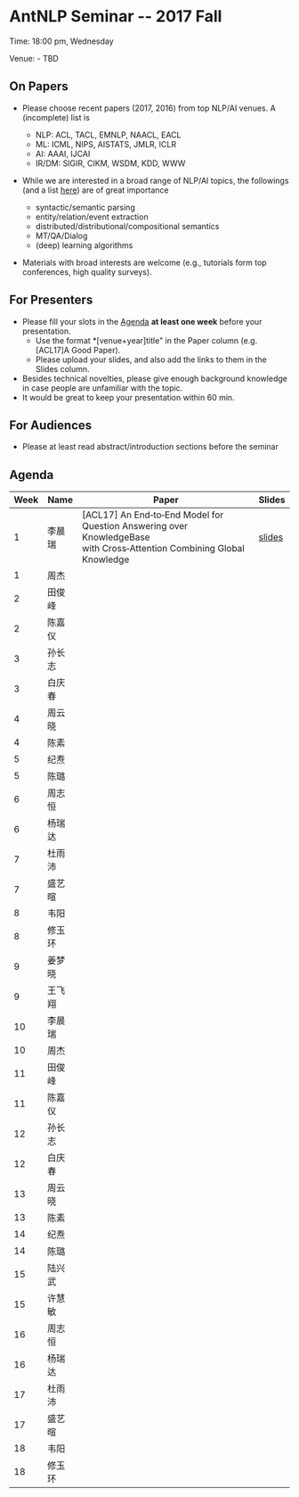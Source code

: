 # AntNLP Seminar -- 2017 Fall

Time: 18:00 pm, Wednesday

Venue: - TBD

## On Papers
- Please choose recent papers (2017, 2016) from top NLP/AI venues. A (incomplete) list is
  - NLP: ACL, TACL, EMNLP, NAACL, EACL  
  - ML:  ICML, NIPS, AISTATS, JMLR, ICLR  
  - AI:  AAAI, IJCAI  
  - IR/DM: SIGIR, CIKM, WSDM, KDD, WWW  
- While we are interested in a broad range of NLP/AI topics, the followings 
(and a list [here](https://slack-files.com/T22T1UP8Q-F726RJERH-9a39cc3d9a)) are of great importance
  - syntactic/semantic parsing  
  - entity/relation/event extraction  
  - distributed/distributional/compositional semantics
  - MT/QA/Dialog  
  - (deep) learning algorithms  

- Materials with broad interests are welcome (e.g., tutorials form top conferences, high quality surveys).  

## For Presenters
- Please fill your slots in the [Agenda](Agenda) **at least one week** before your presentation.  
  - Use the format *[venue+year]title" in the Paper column (e.g. [ACL17]A Good Paper).   
  - Please upload your slides, and also add the links to them in the Slides column.  
- Besides technical novelties, please give enough background knowledge in case people are unfamiliar with the topic.    
- It would be great to keep your presentation within 60 min.   

## For Audiences   
- Please at least read abstract/introduction sections before the seminar  

## Agenda 

Week | Name | Paper | Slides
---- | ---- | ----- | ------
1    |李晨瑞 | [ACL17] An End‐to‐End Model for Question Answering over  KnowledgeBase </br> with Cross‐Attention Combining Global Knowledge | [slides](https://github.com/AntNLP/seminar/blob/master/2017Fall/week1/An%20End-to-End%20Model%20for%20Question%20Answering%20over%20Knowledge%20Base%20with%20Cross-Attention%20Combining%20Global%20Knowledge-slide.pdf)
1    |周杰   |   | 
2    |田俊峰 |  |
2    |陈嘉仪 |  |
3    |孙长志 |  |
3    |白庆春 |  |
4    |周云晓 |  |
4    |陈素   |  |
5    |纪焘   |  |
5    |陈璐   |  |
6    |周志恒 |  |
6    |杨瑞达 |  |
7    |杜雨沛 |  |
7    |盛艺暄 |  |
8    |韦阳   |  |
8    |修玉环 |  |
9    |姜梦晓 |  |
9    |王飞翔 |  |
10    |李晨瑞 |  |
10    |周杰   |   | 
11    |田俊峰 |  |
11    |陈嘉仪 |  |
12    |孙长志 |  |
12    |白庆春 |  |
13    |周云晓 |  |
13    |陈素   |  |
14    |纪焘   |  |
14    |陈璐   |  |
15    |陆兴武 |  |
15    |许慧敏 |  |
16    |周志恒 |  |
16    |杨瑞达 |  |
17    |杜雨沛 |  |
17    |盛艺暄 |  |
18    |韦阳   |  |
18    |修玉环 |  |











